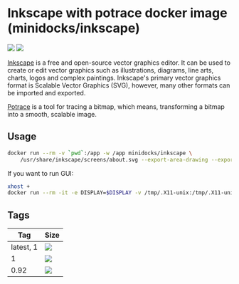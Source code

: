 Inkscape with potrace docker image (minidocks/inkscape)
=======================================================

![](https://upload.wikimedia.org/wikipedia/commons/thumb/0/0d/Inkscape_Logo.svg/100px-Inkscape_Logo.svg.png)
![](http://potrace.sourceforge.net/logo/potrace-logo-150.png)

[Inkscape](https://inkscape.org) is a free and open-source vector graphics editor. It can be used to create
or edit vector graphics such as illustrations, diagrams, line arts, charts, logos and complex paintings.
Inkscape's primary vector graphics format is Scalable Vector Graphics (SVG), however, many other formats can be imported and exported.

[Potrace](http://potrace.sourceforge.net/) is a tool for tracing a bitmap, which means, transforming a bitmap into a smooth, scalable image.

Usage
-----

```bash
docker run --rm -v `pwd`:/app -w /app minidocks/inkscape \
    /usr/share/inkscape/screens/about.svg --export-area-drawing --export-pdf=about.pdf
```

If you want to run GUI:
```bash
xhost +
docker run --rm -it -e DISPLAY=$DISPLAY -v /tmp/.X11-unix:/tmp/.X11-unix -v `pwd`:/app -w /app minidocks/inkscape
```

Tags
----

 Tag       | Size
 ---       | ----
 latest, 1 | [![](https://images.microbadger.com/badges/image/minidocks/inkscape.svg)](https://microbadger.com/images/minidocks/inkscape)
 1         | [![](https://images.microbadger.com/badges/image/minidocks/inkscape:1.svg)](https://microbadger.com/images/minidocks/inkscape:1)
 0.92      | [![](https://images.microbadger.com/badges/image/minidocks/inkscape:0.92.svg)](https://microbadger.com/images/minidocks/inkscape:0.92)
